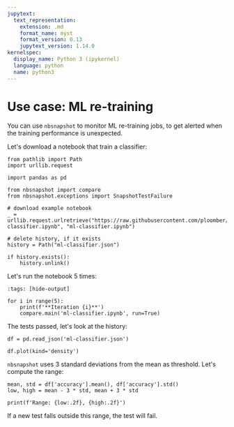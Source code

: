 ```yaml
---
jupytext:
  text_representation:
    extension: .md
    format_name: myst
    format_version: 0.13
    jupytext_version: 1.14.0
kernelspec:
  display_name: Python 3 (ipykernel)
  language: python
  name: python3
---
```


# Use case: ML re-training

You can use `nbsnapshot` to monitor ML re-training jobs, to get alerted when the training performance is unexpected.

Let's download a notebook that train a classifier:

```{code-cell} ipython3
from pathlib import Path
import urllib.request

import pandas as pd

from nbsnapshot import compare
from nbsnapshot.exceptions import SnapshotTestFailure

# download example notebook
_ = urllib.request.urlretrieve("https://raw.githubusercontent.com/ploomber/nbsnapshot/main/examples/ml-classifier.ipynb", "ml-classifier.ipynb")

# delete history, if it exists
history = Path("ml-classifier.json")

if history.exists():
    history.unlink()
```

Let's run  the notebook 5 times:

```{code-cell} ipython3
:tags: [hide-output]

for i in range(5):
    print(f'**Iteration {i}**')
    compare.main('ml-classifier.ipynb', run=True)
```

The tests passed, let's look at the history:

```{code-cell} ipython3
df = pd.read_json('ml-classifier.json')
```

```{code-cell} ipython3
df.plot(kind='density')
```

`nbsnapshot` uses 3 standard deviations from the mean as threshold. Let's compute the range:

```{code-cell} ipython3
mean, std = df['accuracy'].mean(), df['accuracy'].std()
low, high = mean - 3 * std, mean + 3 * std
```

```{code-cell} ipython3
print(f'Range: {low:.2f}, {high:.2f}')
```

If a new test falls outside this range, the test will fail.
